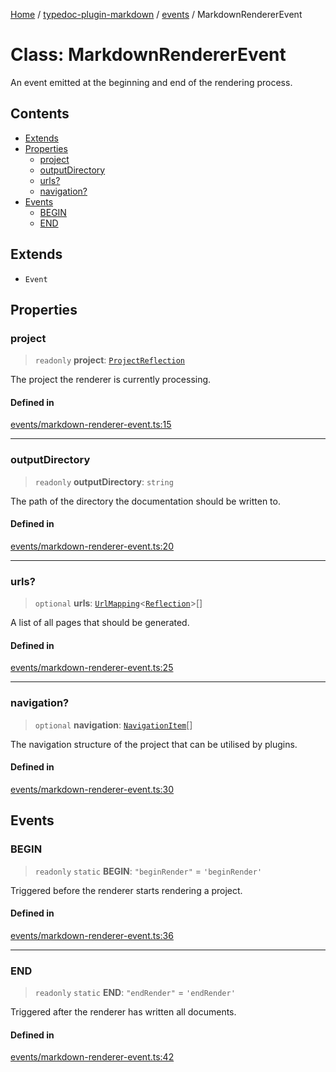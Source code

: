 [Home](../../../README.md) / [typedoc-plugin-markdown](../../README.md) / [events](../README.md) / MarkdownRendererEvent

# Class: MarkdownRendererEvent

An event emitted at the beginning and end of the rendering process.

## Contents

* [Extends](#extends)
* [Properties](#properties)
  * [project](#project)
  * [outputDirectory](#outputdirectory)
  * [urls?](#urls)
  * [navigation?](#navigation)
* [Events](#events)
  * [BEGIN](#begin)
  * [END](#end)

## Extends

* `Event`

## Properties

### project

> `readonly` **project**: [`ProjectReflection`](https://typedoc.org/api/classes/Models.ProjectReflection.html)

The project the renderer is currently processing.

#### Defined in

[events/markdown-renderer-event.ts:15](https://github.com/typedoc2md/typedoc-plugin-markdown/blob/main/packages/typedoc-plugin-markdown/src/events/markdown-renderer-event.ts#L15)

***

### outputDirectory

> `readonly` **outputDirectory**: `string`

The path of the directory the documentation should be written to.

#### Defined in

[events/markdown-renderer-event.ts:20](https://github.com/typedoc2md/typedoc-plugin-markdown/blob/main/packages/typedoc-plugin-markdown/src/events/markdown-renderer-event.ts#L20)

***

### urls?

> `optional` **urls**: [`UrlMapping`](../../types/interfaces/UrlMapping.md)\<[`Reflection`](https://typedoc.org/api/classes/Reflection.html)>\[]

A list of all pages that should be generated.

#### Defined in

[events/markdown-renderer-event.ts:25](https://github.com/typedoc2md/typedoc-plugin-markdown/blob/main/packages/typedoc-plugin-markdown/src/events/markdown-renderer-event.ts#L25)

***

### navigation?

> `optional` **navigation**: [`NavigationItem`](../../types/interfaces/NavigationItem.md)\[]

The navigation structure of the project that can be utilised by plugins.

#### Defined in

[events/markdown-renderer-event.ts:30](https://github.com/typedoc2md/typedoc-plugin-markdown/blob/main/packages/typedoc-plugin-markdown/src/events/markdown-renderer-event.ts#L30)

## Events

### BEGIN

> `readonly` `static` **BEGIN**: `"beginRender"` = `'beginRender'`

Triggered before the renderer starts rendering a project.

#### Defined in

[events/markdown-renderer-event.ts:36](https://github.com/typedoc2md/typedoc-plugin-markdown/blob/main/packages/typedoc-plugin-markdown/src/events/markdown-renderer-event.ts#L36)

***

### END

> `readonly` `static` **END**: `"endRender"` = `'endRender'`

Triggered after the renderer has written all documents.

#### Defined in

[events/markdown-renderer-event.ts:42](https://github.com/typedoc2md/typedoc-plugin-markdown/blob/main/packages/typedoc-plugin-markdown/src/events/markdown-renderer-event.ts#L42)

